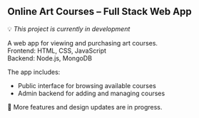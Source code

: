 ## Online Art Courses – Full Stack Web App

💡 *This project is currently in development*

A web app for viewing and purchasing art courses.  
Frontend: HTML, CSS, JavaScript  
Backend: Node.js, MongoDB  

The app includes:
- Public interface for browsing available courses
- Admin backend for adding and managing courses

🚧 More features and design updates are in progress.

